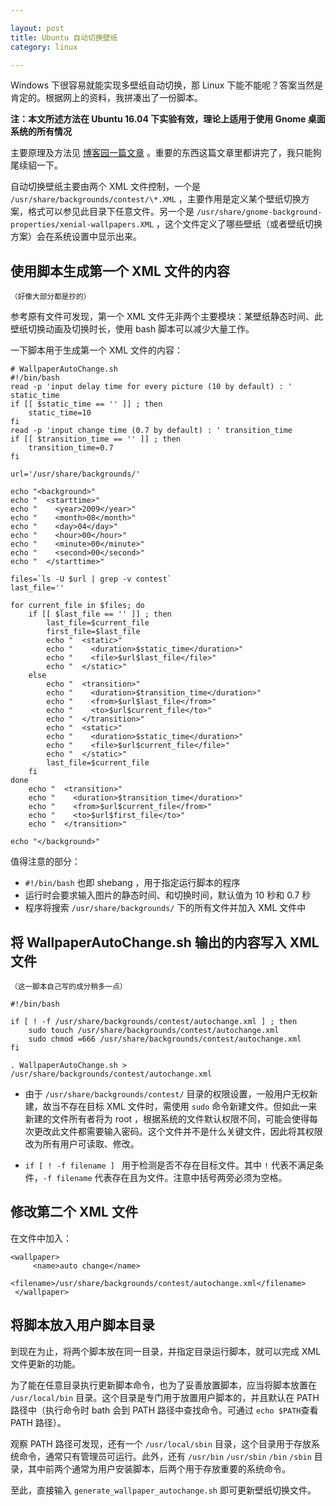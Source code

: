 ```yaml
---

layout: post
title: Ubuntu 自动切换壁纸
category: linux

---
```


Windows 下很容易就能实现多壁纸自动切换，那 Linux 下能不能呢？答案当然是肯定的。根据网上的资料，我拼凑出了一份脚本。

<!--description-->

**注：本文所述方法在 Ubuntu 16.04 下实验有效，理论上适用于使用 Gnome 桌面系统的所有情况**

主要原理及方法见 [博客园一篇文章](http://www.cnblogs.com/youxia/p/linux030.html "让 Ubuntu 桌面自动更换壁纸 - 京山游侠 - 博客园") 。重要的东西这篇文章里都讲完了，我只能狗尾续貂一下。

自动切换壁纸主要由两个 XML 文件控制，一个是 `/usr/share/backgrounds/contest/\*.XML` ，主要作用是定义某个壁纸切换方案，格式可以参见此目录下任意文件。另一个是 `/usr/share/gnome-background-properties/xenial-wallpapers.XML` ，这个文件定义了哪些壁纸（或者壁纸切换方案）会在系统设置中显示出来。

## 使用脚本生成第一个 XML 文件的内容

<small> （好像大部分都是抄的） </small>

参考原有文件可发现，第一个 XML 文件无非两个主要模块：某壁纸静态时间、此壁纸切换动画及切换时长，使用 bash 脚本可以减少大量工作。

一下脚本用于生成第一个 XML 文件的内容：

    # WallpaperAutoChange.sh
    #!/bin/bash
    read -p 'input delay time for every picture (10 by default) : ' static_time
    if [[ $static_time == '' ]] ; then
        static_time=10
    fi
    read -p 'input change time (0.7 by default) : ' transition_time
    if [[ $transition_time == '' ]] ; then
        transition_time=0.7
    fi

    url='/usr/share/backgrounds/'

    echo "<background>"
    echo "  <starttime>"
    echo "    <year>2009</year>"
    echo "    <month>08</month>"
    echo "    <day>04</day>"
    echo "    <hour>00</hour>"
    echo "    <minute>00</minute>"
    echo "    <second>00</second>"
    echo "  </starttime>"

    files=`ls -U $url | grep -v contest`
    last_file=''

    for current_file in $files; do
        if [[ $last_file == '' ]] ; then
            last_file=$current_file
            first_file=$last_file
            echo "  <static>"
            echo "    <duration>$static_time</duration>"
            echo "    <file>$url$last_file</file>"
            echo "  </static>"
        else
            echo "  <transition>"
            echo "    <duration>$transition_time</duration>"
            echo "    <from>$url$last_file</from>"
            echo "    <to>$url$current_file</to>"
            echo "  </transition>"
            echo "  <static>"
            echo "    <duration>$static_time</duration>"
            echo "    <file>$url$current_file</file>"
            echo "  </static>"
            last_file=$current_file
        fi
    done
        echo "  <transition>"
        echo "    <duration>$transition_time</duration>"
        echo "    <from>$url$current_file</from>"
        echo "    <to>$url$first_file</to>"
        echo "  </transition>"

    echo "</background>"

值得注意的部分：

- `#!/bin/bash` 也即 shebang ，用于指定运行脚本的程序
- 运行时会要求输入图片的静态时间、和切换时间，默认值为 10 秒和 0.7 秒
- 程序将搜索 `/usr/share/backgrounds/` 下的所有文件并加入 XML 文件中

## 将 WallpaperAutoChange.sh 输出的内容写入 XML 文件

<small> （这一脚本自己写的成分稍多一点） </small>

    #!/bin/bash

    if [ ! -f /usr/share/backgrounds/contest/autochange.xml ] ; then
        sudo touch /usr/share/backgrounds/contest/autochange.xml
        sudo chmod =666 /usr/share/backgrounds/contest/autochange.xml
    fi

    . WallpaperAutoChange.sh > /usr/share/backgrounds/contest/autochange.xml

- 由于 `/usr/share/backgrounds/contest/` 目录的权限设置，一般用户无权新建，故当不存在目标 XML 文件时，需使用 `sudo` 命令新建文件。但如此一来新建的文件所有者将为 root ，根据系统的文件默认权限不同，可能会使得每次更改此文件都需要输入密码。这个文件并不是什么关键文件，因此将其权限改为所有用户可读取、修改。

- `if [ ! -f filename ] ` 用于检测是否不存在目标文件。其中 `!` 代表不满足条件，`-f filename` 代表存在且为文件。注意中括号两旁必须为空格。

## 修改第二个 XML 文件

在文件中加入：

    <wallpaper>
         <name>auto change</name>
         <filename>/usr/share/backgrounds/contest/autochange.xml</filename>
     </wallpaper>

## 将脚本放入用户脚本目录
到现在为止，将两个脚本放在同一目录，并指定目录运行脚本，就可以完成 XML 文件更新的功能。

为了能在任意目录执行更新脚本命令，也为了妥善放置脚本，应当将脚本放置在 `/usr/local/bin` 目录。这个目录是专门用于放置用户脚本的，并且默认在 PATH 路径中（执行命令时 bath 会到 PATH 路径中查找命令。可通过 `echo $PATH`查看 PATH 路径）。

观察 PATH 路径可发现，还有一个 `/usr/local/sbin` 目录，这个目录用于存放系统命令，通常只有管理员可运行。此外，还有 `/usr/bin` `/usr/sbin` `/bin` `/sbin` 目录，其中前两个通常为用户安装脚本，后两个用于存放重要的系统命令。

至此，直接输入 `generate_wallpaper_autochange.sh` 即可更新壁纸切换文件。

